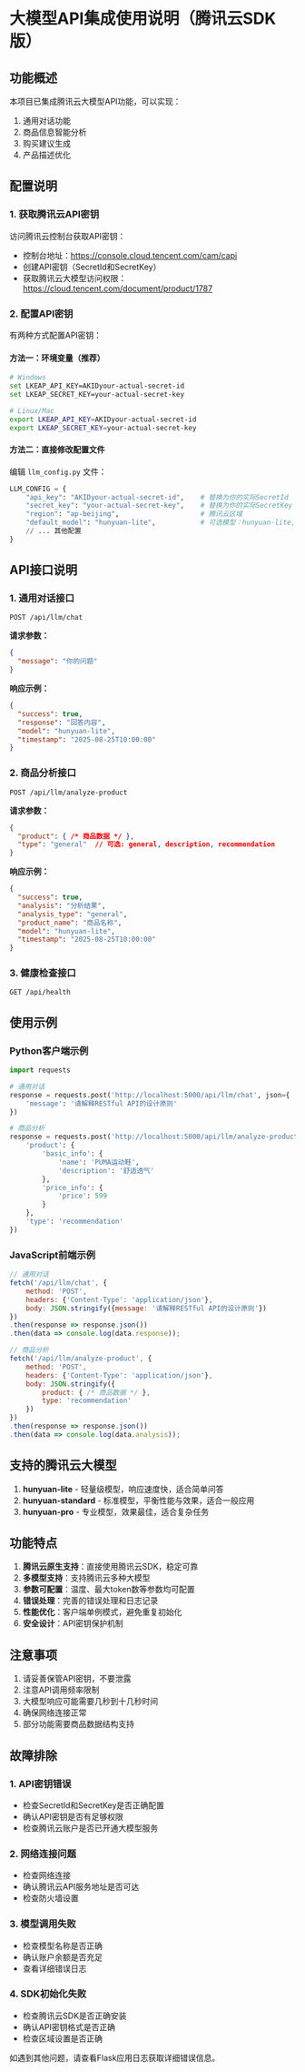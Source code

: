 # 大模型API集成使用说明（腾讯云SDK版）

## 功能概述

本项目已集成腾讯云大模型API功能，可以实现：
1. 通用对话功能
2. 商品信息智能分析
3. 购买建议生成
4. 产品描述优化

## 配置说明

### 1. 获取腾讯云API密钥

访问腾讯云控制台获取API密钥：
- 控制台地址：https://console.cloud.tencent.com/cam/capi
- 创建API密钥（SecretId和SecretKey）
- 获取腾讯云大模型访问权限：https://cloud.tencent.com/document/product/1787

### 2. 配置API密钥

有两种方式配置API密钥：

#### 方法一：环境变量（推荐）
```bash
# Windows
set LKEAP_API_KEY=AKIDyour-actual-secret-id
set LKEAP_SECRET_KEY=your-actual-secret-key

# Linux/Mac
export LKEAP_API_KEY=AKIDyour-actual-secret-id
export LKEAP_SECRET_KEY=your-actual-secret-key
```

#### 方法二：直接修改配置文件
编辑 `llm_config.py` 文件：
```python
LLM_CONFIG = {
    "api_key": "AKIDyour-actual-secret-id",    # 替换为你的实际SecretId
    "secret_key": "your-actual-secret-key",    # 替换为你的实际SecretKey
    "region": "ap-beijing",                    # 腾讯云区域
    "default_model": "hunyuan-lite",           # 可选模型：hunyuan-lite, hunyuan-standard, hunyuan-pro
    // ... 其他配置
}
```

## API接口说明

### 1. 通用对话接口
```
POST /api/llm/chat
```

**请求参数：**
```json
{
  "message": "你的问题"
}
```

**响应示例：**
```json
{
  "success": true,
  "response": "回答内容",
  "model": "hunyuan-lite",
  "timestamp": "2025-08-25T10:00:00"
}
```

### 2. 商品分析接口
```
POST /api/llm/analyze-product
```

**请求参数：**
```json
{
  "product": { /* 商品数据 */ },
  "type": "general"  // 可选: general, description, recommendation
}
```

**响应示例：**
```json
{
  "success": true,
  "analysis": "分析结果",
  "analysis_type": "general",
  "product_name": "商品名称",
  "model": "hunyuan-lite",
  "timestamp": "2025-08-25T10:00:00"
}
```

### 3. 健康检查接口
```
GET /api/health
```

## 使用示例

### Python客户端示例
```python
import requests

# 通用对话
response = requests.post('http://localhost:5000/api/llm/chat', json={
    'message': '请解释RESTful API的设计原则'
})

# 商品分析
response = requests.post('http://localhost:5000/api/llm/analyze-product', json={
    'product': {
        'basic_info': {
            'name': 'PUMA运动鞋',
            'description': '舒适透气'
        },
        'price_info': {
            'price': 599
        }
    },
    'type': 'recommendation'
})
```

### JavaScript前端示例
```javascript
// 通用对话
fetch('/api/llm/chat', {
    method: 'POST',
    headers: {'Content-Type': 'application/json'},
    body: JSON.stringify({message: '请解释RESTful API的设计原则'})
})
.then(response => response.json())
.then(data => console.log(data.response));

// 商品分析
fetch('/api/llm/analyze-product', {
    method: 'POST',
    headers: {'Content-Type': 'application/json'},
    body: JSON.stringify({
        product: { /* 商品数据 */ },
        type: 'recommendation'
    })
})
.then(response => response.json())
.then(data => console.log(data.analysis));
```

## 支持的腾讯云大模型

1. **hunyuan-lite** - 轻量级模型，响应速度快，适合简单问答
2. **hunyuan-standard** - 标准模型，平衡性能与效果，适合一般应用
3. **hunyuan-pro** - 专业模型，效果最佳，适合复杂任务

## 功能特点

1. **腾讯云原生支持**：直接使用腾讯云SDK，稳定可靠
2. **多模型支持**：支持腾讯云多种大模型
3. **参数可配置**：温度、最大token数等参数均可配置
4. **错误处理**：完善的错误处理和日志记录
5. **性能优化**：客户端单例模式，避免重复初始化
6. **安全设计**：API密钥保护机制

## 注意事项

1. 请妥善保管API密钥，不要泄露
2. 注意API调用频率限制
3. 大模型响应可能需要几秒到十几秒时间
4. 确保网络连接正常
5. 部分功能需要商品数据结构支持

## 故障排除

### 1. API密钥错误
- 检查SecretId和SecretKey是否正确配置
- 确认API密钥是否有足够权限
- 检查腾讯云账户是否已开通大模型服务

### 2. 网络连接问题
- 检查网络连接
- 确认腾讯云API服务地址是否可达
- 检查防火墙设置

### 3. 模型调用失败
- 检查模型名称是否正确
- 确认账户余额是否充足
- 查看详细错误日志

### 4. SDK初始化失败
- 检查腾讯云SDK是否正确安装
- 确认API密钥格式是否正确
- 检查区域设置是否正确

如遇到其他问题，请查看Flask应用日志获取详细错误信息。
